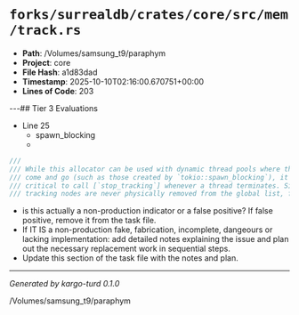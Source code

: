 # `forks/surrealdb/crates/core/src/mem/track.rs`

- **Path**: /Volumes/samsung_t9/paraphym
- **Project**: core
- **File Hash**: a1d83dad  
- **Timestamp**: 2025-10-10T02:16:00.670751+00:00  
- **Lines of Code**: 203

---## Tier 3 Evaluations


- Line 25
  - spawn_blocking
  - 

```rust
///
/// While this allocator can be used with dynamic thread pools where threads may
/// come and go (such as those created by `tokio::spawn_blocking`), it is
/// critical to call [`stop_tracking`] whenever a thread terminates. Since
/// tracking nodes are never physically removed from the global list, failing to
```

- is this actually a non-production indicator or a false positive? If false positive, remove it from the task file.
- If IT IS a non-production fake, fabrication, incomplete, dangeours or lacking implementation: add detailed notes explaining the issue and plan out the necessary replacement work in sequential steps. 
- Update this section of the task file with the notes and plan.

---

*Generated by kargo-turd 0.1.0*

/Volumes/samsung_t9/paraphym